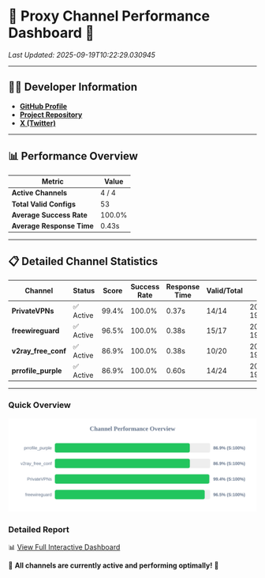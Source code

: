 # 🌟 Proxy Channel Performance Dashboard 🌟

_Last Updated: 2025-09-19T10:22:29.030945_

---

## 👩‍💻 Developer Information

- **[GitHub Profile](https://github.com/4n0nymou3)**  
- **[Project Repository](https://github.com/4n0nymou3/multi-proxy-config-fetcher)**  
- **[X (Twitter)](https://x.com/4n0nymou3)**  

---

## 📊 Performance Overview

| Metric                | Value       |
|-----------------------|-------------|
| **Active Channels**   | 4 / 4       |
| **Total Valid Configs** | 53          |
| **Average Success Rate** | 100.0%      |
| **Average Response Time** | 0.43s       |

---

## 📋 Detailed Channel Statistics

| Channel          | Status     | Score  | Success Rate | Response Time | Valid/Total | Last Success               |
|------------------|------------|--------|--------------|---------------|-------------|----------------------------|
| **PrivateVPNs**  | ✅ Active  | 99.4%  | 100.0% | 0.37s         | 14/14       | 2025-09-19T10:22:28.619731 |
| **freewireguard**  | ✅ Active  | 96.5%  | 100.0% | 0.38s         | 15/17       | 2025-09-19T10:22:29.029204 |
| **v2ray_free_conf**  | ✅ Active  | 86.9%  | 100.0% | 0.38s         | 10/20       | 2025-09-19T10:22:28.211569 |
| **prrofile_purple**  | ✅ Active  | 86.9%  | 100.0% | 0.60s         | 14/24       | 2025-09-19T10:22:27.781083 |

---

### Quick Overview
<div align="center">
  <a href="https://raw.githubusercontent.com/nullluser/NullRepo/refs/heads/main/assets/channel_stats_chart.svg">
    <img src="https://raw.githubusercontent.com/nullluser/NullRepo/refs/heads/main/assets/channel_stats_chart.svg" alt="Source Performance Statistics" width="800">
  </a>
</div>

### Detailed Report
📊 [View Full Interactive Dashboard](https://htmlpreview.github.io/?https://github.com/nullluser/NullRepo/blob/main/assets/performance_report.html)

🎉 **All channels are currently active and performing optimally!** 🎉
